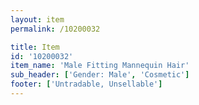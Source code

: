 ```yaml
---
layout: item
permalink: /10200032

title: Item
id: '10200032'
item_name: 'Male Fitting Mannequin Hair'
sub_header: ['Gender: Male', 'Cosmetic']
footer: ['Untradable, Unsellable']
---
```

